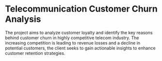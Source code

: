 # Telecommunication Customer Churn Analysis
The project aims to analyze customer loyalty and identify the key reasons behind customer churn in highly competitive telecom industry. The increasing competition is leading to revenue losses and a decline in potential customers, the client seeks to gain actionable insights to enhance customer retention strategies.

